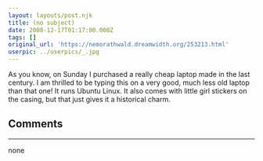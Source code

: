 ```yaml
---
layout: layouts/post.njk
title: (no subject)
date: 2008-12-17T01:17:00.000Z
tags: []
original_url: 'https://nemorathwald.dreamwidth.org/253213.html'
userpic: ../userpics/_.jpg
---
```

As you know, on Sunday I purchased a really cheap laptop made in the last century. I am thrilled to be typing this on a very good, much less old laptop than that one! It runs Ubuntu Linux. It also comes with little girl stickers on the casing, but that just gives it a historical charm.

## Comments

---

none

